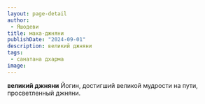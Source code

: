 ```yaml
---
layout: page-detail
author:
 - Яшодеви
title: маха-джняни
publishDate: "2024-09-01"
description: великий джняни
tags:
 - санатана дхарма
image: 
---
```


__великий джняни__
Йогин, достигший великой мудрости на пути, просветленный джняни.

